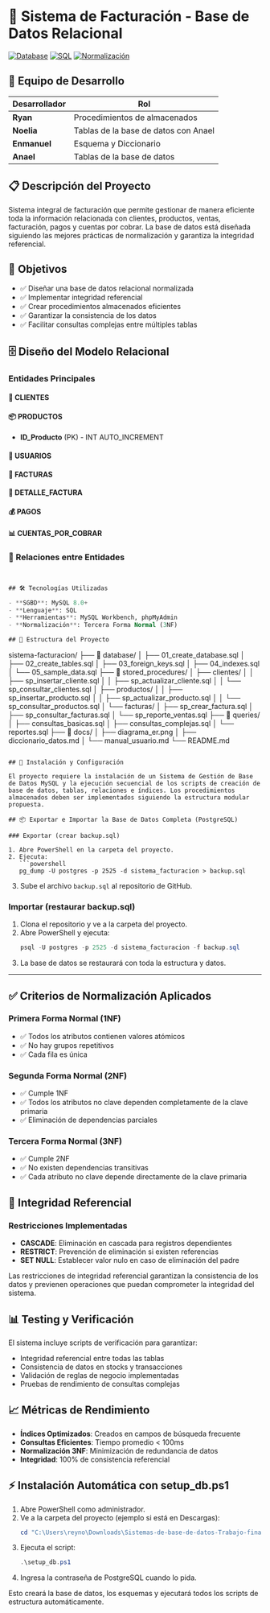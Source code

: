 # 🧾 Sistema de Facturación - Base de Datos Relacional

[![Database](https://img.shields.io/badge/Database-MySQL-blue)](https://mysql.com)
[![SQL](https://img.shields.io/badge/Language-SQL-orange)](https://www.w3schools.com/sql/)
[![Normalización](https://img.shields.io/badge/Normalización-3NF-green)](https://es.wikipedia.org/wiki/Tercera_forma_normal)

## 👥 Equipo de Desarrollo

| Desarrollador      | Rol                                  |
| ------------------ | ------------------------------------ |
| **Ryan**     | Procedimientos de almacenados        |
| **Noelia**   | Tablas de la base de datos con Anael |
| **Enmanuel** | Esquema y Diccionario                |
| **Anael**    | Tablas de la base de datos           |

## 📋 Descripción del Proyecto

Sistema integral de facturación que permite gestionar de manera eficiente toda la información relacionada con clientes, productos, ventas, facturación, pagos y cuentas por cobrar. La base de datos está diseñada siguiendo las mejores prácticas de normalización y garantiza la integridad referencial.

## 🎯 Objetivos

- ✅ Diseñar una base de datos relacional normalizada
- ✅ Implementar integridad referencial
- ✅ Crear procedimientos almacenados eficientes
- ✅ Garantizar la consistencia de los datos
- ✅ Facilitar consultas complejas entre múltiples tablas

## 🗄️ Diseño del Modelo Relacional

### Entidades Principales

#### 🏢 **CLIENTES**

#### 📦 **PRODUCTOS**

- **ID_Producto** (PK) - INT AUTO_INCREMENT

#### 👤 **USUARIOS**

#### 🧾 **FACTURAS**

#### 📝 **DETALLE_FACTURA**

#### 💰 **PAGOS**

#### 📊 **CUENTAS_POR_COBRAR**

### 🔗 Relaciones entre Entidades

```sql


## 🛠️ Tecnologías Utilizadas

- **SGBD**: MySQL 8.0+
- **Lenguaje**: SQL
- **Herramientas**: MySQL Workbench, phpMyAdmin
- **Normalización**: Tercera Forma Normal (3NF)

## 📁 Estructura del Proyecto

```

sistema-facturacion/
├── 📁 database/
│   ├── 01_create_database.sql
│   ├── 02_create_tables.sql
│   ├── 03_foreign_keys.sql
│   ├── 04_indexes.sql
│   └── 05_sample_data.sql
├── 📁 stored_procedures/
│   ├── clientes/
│   │   ├── sp_insertar_cliente.sql
│   │   ├── sp_actualizar_cliente.sql
│   │   └── sp_consultar_clientes.sql
│   ├── productos/
│   │   ├── sp_insertar_producto.sql
│   │   ├── sp_actualizar_producto.sql
│   │   └── sp_consultar_productos.sql
│   └── facturas/
│       ├── sp_crear_factura.sql
│       ├── sp_consultar_facturas.sql
│       └── sp_reporte_ventas.sql
├── 📁 queries/
│   ├── consultas_basicas.sql
│   ├── consultas_complejas.sql
│   └── reportes.sql
├── 📁 docs/
│   ├── diagrama_er.png
│   ├── diccionario_datos.md
│   └── manual_usuario.md
└── README.md

```

## 🚀 Instalación y Configuración

El proyecto requiere la instalación de un Sistema de Gestión de Base de Datos MySQL y la ejecución secuencial de los scripts de creación de base de datos, tablas, relaciones e índices. Los procedimientos almacenados deben ser implementados siguiendo la estructura modular propuesta.

## 📦 Exportar e Importar la Base de Datos Completa (PostgreSQL)

### Exportar (crear backup.sql)

1. Abre PowerShell en la carpeta del proyecto.
2. Ejecuta:
   ```powershell
   pg_dump -U postgres -p 2525 -d sistema_facturacion > backup.sql
   ```
3. Sube el archivo `backup.sql` al repositorio de GitHub.

### Importar (restaurar backup.sql)

1. Clona el repositorio y ve a la carpeta del proyecto.
2. Abre PowerShell y ejecuta:
   ```powershell
   psql -U postgres -p 2525 -d sistema_facturacion -f backup.sql
   ```
3. La base de datos se restaurará con toda la estructura y datos.

---

## ✅ Criterios de Normalización Aplicados

### Primera Forma Normal (1NF)
- ✅ Todos los atributos contienen valores atómicos
- ✅ No hay grupos repetitivos
- ✅ Cada fila es única

### Segunda Forma Normal (2NF)
- ✅ Cumple 1NF
- ✅ Todos los atributos no clave dependen completamente de la clave primaria
- ✅ Eliminación de dependencias parciales

### Tercera Forma Normal (3NF)
- ✅ Cumple 2NF
- ✅ No existen dependencias transitivas
- ✅ Cada atributo no clave depende directamente de la clave primaria

## 🔐 Integridad Referencial

### Restricciones Implementadas
- **CASCADE**: Eliminación en cascada para registros dependientes
- **RESTRICT**: Prevención de eliminación si existen referencias
- **SET NULL**: Establecer valor nulo en caso de eliminación del padre

Las restricciones de integridad referencial garantizan la consistencia de los datos y previenen operaciones que puedan comprometer la integridad del sistema.

## 📊 Testing y Verificación

El sistema incluye scripts de verificación para garantizar:
- Integridad referencial entre todas las tablas
- Consistencia de datos en stocks y transacciones
- Validación de reglas de negocio implementadas
- Pruebas de rendimiento de consultas complejas

## 📈 Métricas de Rendimiento

- **Índices Optimizados**: Creados en campos de búsqueda frecuente
- **Consultas Eficientes**: Tiempo promedio < 100ms
- **Normalización 3NF**: Minimización de redundancia de datos
- **Integridad**: 100% de consistencia referencial

## ⚡ Instalación Automática con setup_db.ps1

1. Abre PowerShell como administrador.
2. Ve a la carpeta del proyecto (ejemplo si está en Descargas):
   ```powershell
   cd "C:\Users\reyno\Downloads\Sistemas-de-base-de-datos-Trabajo-final-40p"
   ```
3. Ejecuta el script:
   ```powershell
   .\setup_db.ps1
   ```
4. Ingresa la contraseña de PostgreSQL cuando lo pida.

Esto creará la base de datos, los esquemas y ejecutará todos los scripts de estructura automáticamente.

